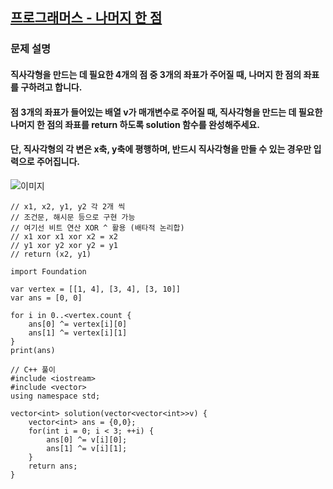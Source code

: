 ## [프로그래머스 - 나머지 한 점](https://programmers.co.kr/learn/courses/18/lessons/1878)

### 문제 설명
#### 직사각형을 만드는 데 필요한 4개의 점 중 3개의 좌표가 주어질 때, 나머지 한 점의 좌표를 구하려고 합니다. 
#### 점 3개의 좌표가 들어있는 배열 v가 매개변수로 주어질 때, 직사각형을 만드는 데 필요한 나머지 한 점의 좌표를 return 하도록 solution 함수를 완성해주세요. 
#### 단, 직사각형의 각 변은 x축, y축에 평행하며, 반드시 직사각형을 만들 수 있는 경우만 입력으로 주어집니다.
![이미지](https://www.notion.so/3489b6c673ff4a67b76a157d9bbd5470#901201f7a8234821a37579919df09077)


```
// x1, x2, y1, y2 각 2개 씩
// 조건문, 해시문 등으로 구현 가능
// 여기선 비트 연산 XOR ^ 활용 (배타적 논리합)
// x1 xor x1 xor x2 = x2
// y1 xor y2 xor y2 = y1
// return (x2, y1)

import Foundation

var vertex = [[1, 4], [3, 4], [3, 10]]
var ans = [0, 0]

for i in 0..<vertex.count {
    ans[0] ^= vertex[i][0]
    ans[1] ^= vertex[i][1]
}
print(ans)
```


```
// C++ 풀이
#include <iostream>
#include <vector>
using namespace std;

vector<int> solution(vector<vector<int>>v) {
	vector<int> ans = {0,0};
	for(int i = 0; i < 3; ++i) {
		ans[0] ^= v[i][0];
		ans[1] ^= v[i][1];
	}
	return ans;
}
```
